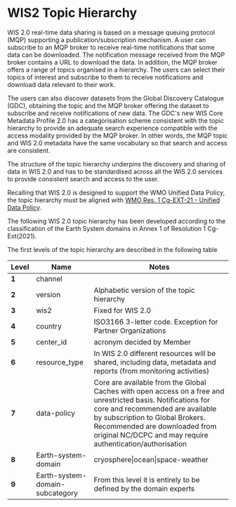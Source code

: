 # WIS2 Topic Hierarchy

WIS 2.0 real-time data sharing is based on a message queuing protocol (MQP) supporting a publication/subscription mechanism. A user can subscribe to an MQP broker to receive real-time notifications that some data can be downloaded. The notification message received from the MQP broker contains a URL to download the data. In addition, the MQP broker offers a range of topics organised in a hierarchy. The users can select their topics of interest and subscribe to them to receive notifications and download data relevant to their work.

The users can also discover datasets from the Global Discovery Catalogue (GDC), obtaining the topic and the MQP broker offering the dataset to subscribe and receive notifications of new data. The GDC&#39;s new WIS Core Metadata Profile 2.0 has a categorisation scheme consistent with the topic hierarchy to provide an adequate search experience compatible with the access modality provided by the MQP broker. In other words, the MQP topic and WIS 2.0 metadata have the same vocabulary so that search and access are consistent.

The structure of the topic hierarchy underpins the discovery and sharing of data in WIS 2.0 and has to be standardised across all the WIS 2.0 services to provide consistent search and access to the user.

Recalling that WIS 2.0 is designed to support the WMO Unified Data Policy, the topic hierarchy must be aligned with [WMO Res. 1 Cg-EXT-21 - Unified Data Policy](https://ane4bf-datap1.s3-eu-west-1.amazonaws.com/wmocms/s3fs-public/ckeditor/files/Cg-Ext2021-d04-1-WMO-UNIFIED-POLICY-FOR-THE-INTERNATIONAL-approved_en_0.pdf?4pv38FtU6R4fDNtwqOxjBCndLIfntWeR).

The following WIS 2.0 topic hierarchy has been developed according to the classification of the Earth System domains in Annex 1 of Resolution 1 Cg-Ext(2021).

The first levels of the topic hierarchy are described in the following table

| **Level** | **Name** | **Notes** |
| --- | --- | --- |
| **1** | channel ||
| **2** | version | Alphabetic version of the topic hierarchy |
| **3** | wis2 | Fixed for WIS 2.0 |
| **4** | country | ISO3166 3-letter code. Exception for Partner Organizations |
| **5** | center\_id | acronym decided by Member |
| **6** | resource\_type | In WIS 2.0 different resources will be shared, including data, metadata and reports (from monitoring activities) |
| **7** | data-policy | Core are available from the Global Caches with open access on a free and unrestricted basis. Notifications for core and recommended are available by subscription to Global Brokers. Recommended are downloaded from original NC/DCPC and may require authentication/authorisation |
| **8** | Earth-system-domain | cryosphere\|ocean\|space-weather | Annex 1 of resolution 1 Cg-Ext-2021 |
| **9** | Earth-system-domain-subcategory | From this level it is entirely to be defined by the domain experts |
